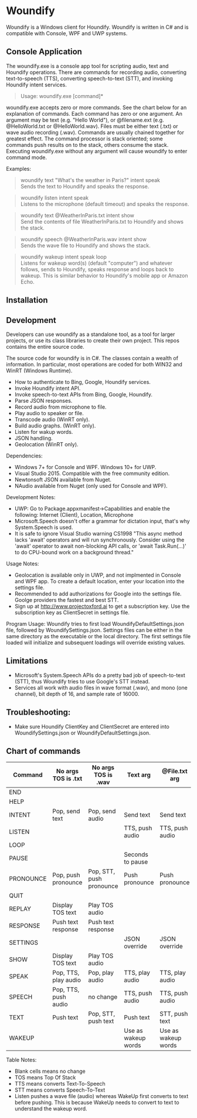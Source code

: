 # Woundify
Woundify is a Windows client for Houndify. Woundify is written in C# and is compatible with Console, WPF and UWP systems.

## Console Application
The woundify.exe is a console app tool for scripting audio, text and Houndify operations. There are commands for recording audio, converting text-to-speech (TTS), converting speech-to-text (STT), and invoking Houndify intent services.

> Usage: woundify.exe [command]*

woundify.exe accepts zero or more commands. See the chart below for an explanation of commands. Each command has zero or one argument. An argument may be text (e.g. "Hello World"), or @filename.ext (e.g. @HelloWorld.txt or @HelloWorld.wav). Files must be either text (.txt) or wave audio recording (.wav). Commands are usually chained together for greatest effect. The command processor is stack oriented; some commands push results on to the stack, others consume the stack. Executing woundify.exe without any argument will cause woundify to enter command mode.

Examples:

> woundify text "What's the weather in Paris?" intent speak<br>Sends the text to Houndify and speaks the response.
  
> woundify listen intent speak<br>Listens to the microphone (default timeout) and speaks the response.
  
> woundify text @WeatherInParis.txt intent show<br>Send the contents of file WeatherInParis.txt to Houndify and shows the stack.
  
> woundify speech @WeatherInParis.wav intent show<br>Sends the wave file to Houndify and shows the stack.
  
> woundify wakeup intent speak loop<br>Listens for wakeup word(s) (default "computer") and whatever follows, sends to Houndify, speaks response and loops back to wakeup. This is similar behavior to Houndify's mobile app or Amazon Echo.

## Installation

## Development
Developers can use woundify as a standalone tool, as a tool for larger projects, or use its class libraries to create their own project. This repos contains the entire source code.

The source code for woundify is in C#. The classes contain a wealth of information. In particular, most operations are coded for both WIN32 and WinRT (Windows Runtime).
* How to authenticate to Bing, Google, Houndify services.
* Invoke Houndify intent API.
* Invoke speech-to-text APIs from Bing, Google, Houndify.
* Parse JSON responses.
* Record audio from microphone to file.
* Play audio to speaker or file.
* Transcode audio (WinRT only).
* Build audio graphs. (WinRT only).
* Listen for wakup words.
* JSON handling.
* Geolocation (WinRT only).

Dependencies:
* Windows 7+ for Console and WPF. Windows 10+ for UWP.
* Visual Studio 2015. Compatible with the free community edition.
* Newtonsoft JSON available from Nuget.
* NAudio available from Nuget (only used for Console and WPF).

Development Notes:
* UWP: Go to Package.appxmanifest->Capabilities and enable the following: Internet (Client), Location, Microphone
* Microsoft.Speech doesn't offer a grammar for dictation input, that's why System.Speech is used.
* It is safe to ignore Visual Studio warning CS1998 "This async method lacks 'await' operators and will run synchronously. Consider using the 'await' operator to await non-blocking API calls, or 'await Task.Run(...)' to do CPU-bound work on a background thread."

Usage Notes:
* Geolocation is available only in UWP, and not implmented in Console and WPF app. To create a default location, enter your location into the settings file.
* Recommended to add authorizations for Google into the settings file. Goolge providers the fastest and best STT.
* Sign up at http://www.projectoxford.ai to get a subscription key. Use the subscription key as ClientSecret in settings file.

Program Usage:
Woundify tries to first load WoundifyDefaultSettings.json file, followed by WoundifySettings.json. Settings files can be either in the same directory as the executable or the local directory. The first settings file loaded will initialize and subsequent loadings will override existing values. 

## Limitations
* Microsoft's System.Speech APIs do a pretty bad job of speech-to-text (STT), thus Woundify tries to use Google's STT instead.
* Services all work with audio files in wave format (.wav), and mono (one channel), bit depth of 16, and sample rate of 16000.

## Troubleshooting:
* Make sure Houndify ClientKey and ClientSecret are entered into WoundifySettings.json or WoundifyDefaultSettings.json.

## Chart of commands

| Command           | No args TOS is .txt | No args TOS is .wav | Text arg            | @File.txt arg       | @File.wav Argument  |
| ----------------- | ------------------- | ------------------- |  ------------------ | ------------------- | ------------------- |
| END               |                     |                     |                     |                     |                     |
| HELP              |                     |                     |                     |                     |                     |
| INTENT            | Pop, send text      | Pop, send audio     | Send text           | Send text           | Send audio          |
| LISTEN            |                     |                     | TTS, push audio     | TTS, push audio     | Push audio file     |
| LOOP              |                     |                     |                     |                     |                     |
| PAUSE             |                     |                     | Seconds to pause    |                     |                     |
| PRONOUNCE         | Pop, push pronounce | Pop, STT, push pronounce | Push pronounce | Push pronounce      | STT, push pronounce |
| QUIT              |                     |                     |                     |                     |                     |
| REPLAY            | Display TOS text    | Play TOS audio      |                     |                     |                     |
| RESPONSE          | Push text response  | Push text response  |                     |                     |                     |
| SETTINGS          |                     |                     | JSON override       | JSON override       |                     |
| SHOW              | Display TOS text    | Play TOS audio      |                     |                     |                     |
| SPEAK             | Pop, TTS, play audio | Pop, play audio    | TTS, play audio     | TTS, play audio     | Play audio          |
| SPEECH            | Pop, TTS, push audio | no change          | TTS, push audio     | TTS, push audio     | Push audio          |
| TEXT              | Push text           | Pop, STT, push text | Push text           | STT, push text      | STT, push text      |
| WAKEUP            |                     |                     | Use as wakeup words | Use as wakeup words |                     |

Table Notes:
* Blank cells means no change
* TOS means Top Of Stack
* TTS means converts Text-To-Speech
* STT means converts Speech-To-Text
* Listen pushes a wave file (audio) whereas WakeUp first converts to text before pushing. This is because WakeUp needs to convert to text to understand the wakeup word.

